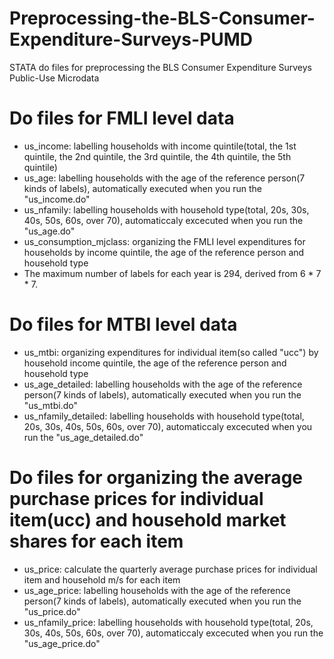 # Preprocessing-the-BLS-Consumer-Expenditure-Surveys-PUMD
STATA do files for preprocessing the BLS Consumer Expenditure Surveys Public-Use Microdata

# Do files for FMLI level data
- us_income: labelling households with income quintile(total, the 1st quintile, the 2nd quintile, the 3rd quintile, the 4th quintile, the 5th quintile)
- us_age: labelling households with the age of the reference person(7 kinds of labels), automatically executed when you run the "us_income.do"
- us_nfamily: labelling households with household type(total, 20s, 30s, 40s, 50s, 60s, over 70), automaticcaly excecuted when you run the "us_age.do"
- us_consumption_mjclass: organizing the FMLI level expenditures for households by income quintile, the age of the reference person and household type
- The maximum number of labels for each year is 294, derived from 6 * 7 * 7. 

# Do files for MTBI level data
- us_mtbi: organizing expenditures for individual item(so called "ucc") by household income quintile, the age of the reference person and household type
- us_age_detailed: labelling households with the age of the reference person(7 kinds of labels), automatically executed when you run the "us_mtbi.do"
- us_nfamily_detailed: labelling households with household type(total, 20s, 30s, 40s, 50s, 60s, over 70), automaticcaly excecuted when you run the "us_age_detailed.do"

# Do files for organizing the average purchase prices for individual item(ucc) and household market shares for each item
- us_price: calculate the quarterly average purchase prices for individual item and household m/s for each item
- us_age_price: labelling households with the age of the reference person(7 kinds of labels), automatically executed when you run the "us_price.do"
- us_nfamily_price: labelling households with household type(total, 20s, 30s, 40s, 50s, 60s, over 70), automaticcaly excecuted when you run the "us_age_price.do"
